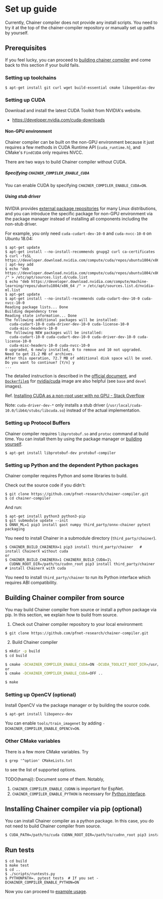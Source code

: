 # Set up guide

Currently, Chainer compiler does not provide any install scripts. You need to try it at the top of the chainer-compiler repository or manually set up paths by yourself.

## Prerequisites

If you feel lucky, you can proceed to [building chainer compiler](#building-chainer-compiler) and come back to this section if your build fails.

### Setting up toolchains

```shell-session
$ apt-get install git curl wget build-essential cmake libopenblas-dev
```

### Setting up CUDA

Download and install the latest CUDA Toolkit from NVIDIA's website.

- https://developer.nvidia.com/cuda-downloads

#### Non-GPU environment

Chainer compiler can be built on the non-GPU environment because it just requires a few methods in CUDA Runtime API (`cuda_runtime.h`), and CMake's `FindCUDA` only requires NVCC.

There are two ways to build Chainer compiler without CUDA.

##### Specifying `CHAINER_COMPILER_ENABLE_CUDA`

You can enable CUDA by specifying `CHAINER_COMPILER_ENABLE_CUDA=ON`.

##### Using stub driver

NVIDIA provides [external package repositories](https://developer.download.nvidia.com/compute/cuda/repos/) for many Linux distributions, and you can introduce the specific package for non-GPU environment via the package manager instead of installing all components including the non-stub driver.

For example, you only need `cuda-cudart-dev-10-0` and `cuda-nvcc-10-0` on Ubuntu 18.04:

```shell-session
$ apt-get update
$ apt-get install --no-install-recommends gnupg2 curl ca-certificates
$ curl -fsSL https://developer.download.nvidia.com/compute/cuda/repos/ubuntu1804/x86_64/7fa2af80.pub | apt-key add
$ echo "deb https://developer.download.nvidia.com/compute/cuda/repos/ubuntu1804/x86_64 /" > /etc/apt/sources.list.d/cuda.list
$ echo "deb https://developer.download.nvidia.com/compute/machine-learning/repos/ubuntu1804/x86_64 /" > /etc/apt/sources.list.d/nvidia-ml.list
$ apt-get update
$ apt-get install --no-install-recommends cuda-cudart-dev-10-0 cuda-nvcc-10-0
Reading package lists... Done
Building dependency tree
Reading state information... Done
The following additional packages will be installed:
  cuda-cudart-10-0 cuda-driver-dev-10-0 cuda-license-10-0
  cuda-misc-headers-10-0
The following NEW packages will be installed:
  cuda-cudart-10-0 cuda-cudart-dev-10-0 cuda-driver-dev-10-0 cuda-license-10-0
  cuda-misc-headers-10-0 cuda-nvcc-10-0
0 upgraded, 6 newly installed, 0 to remove and 10 not upgraded.
Need to get 21.2 MB of archives.
After this operation, 72.7 MB of additional disk space will be used.
Do you want to continue? [Y/n] y
...
```

The detailed instruction is described in the [official document](https://docs.nvidia.com/cuda/cuda-installation-guide-linux/index.html#package-manager-installation), and [`Dockerfile`s](https://gitlab.com/nvidia/cuda
) for [nvidia/cuda](https://hub.docker.com/r/nvidia/cuda/) image are also helpful (see `base` and `devel` images).

Ref. [Installing CUDA as a non-root user with no GPU - Stack Overflow](https://stackoverflow.com/questions/33842543/installing-cuda-as-a-non-root-user-with-no-gpu)

Note: `cuda-driver-dev-*` only installs a stub driver (`/usr/local/cuda-10.0/lib64/stubs/libcuda.so`) instead of the actual implementation.

### Setting up Protocol Buffers

Chainer compiler requires `libprotobuf.so` and `protoc` command at build time. You can install them by using the package manager or [building yourself](https://github.com/protocolbuffers/protobuf/blob/master/src/README.md).

```shell-session
$ apt-get install libprotobuf-dev protobuf-compiler
```

### Setting up Python and the dependent Python packages

Chainer compiler requires Python and some libraries to build.

Check out the source code if you didn't:

```shell-session
$ git clone https://github.com/pfnet-research/chainer-compiler.git
$ cd chainer-compiler
```

And run:

```shell-session
$ apt-get install python3 python3-pip
$ git submodule update --init
$ ONNX_ML=1 pip3 install gast numpy third_party/onnx-chainer pytest packaging
```

You need to install Chainer in a submodule directory (`third_party/chainer`).

```shell-session
$ CHAINER_BUILD_CHAINERX=1 pip3 install third_party/chainer   # install ChainerX without cuda
or
$ CHAINER_BUILD_CHAINERX=1 CHAINERX_BUILD_CUDA=1\
  CUDNN_ROOT_DIR=/path/to/cudnn_root pip3 install third_party/chainer   # install ChainerX with cuda
```

You need to install `third_party/chainer` to run its Python interface which requires ABI compatibility.

## Building Chainer compiler from source

You may build Chainer compiler from source or install a python package via pip.
In this section, we explain how to build from source.

1. Check out Chainer compiler repository to your local environment:

```shell-session
$ git clone https://github.com/pfnet-research/chainer-compiler.git
```

2. Build Chainer compiler

```bash
$ mkdir -p build
$ cd build

$ cmake -DCHAINER_COMPILER_ENABLE_CUDA=ON -DCUDA_TOOLKIT_ROOT_DIR=/usr/local/cuda-10.0 ..
or
$ cmake -DCHAINER_COMPILER_ENABLE_CUDA=OFF ..

$ make
```

### Setting up OpenCV (optional)

Install OpenCV via the package manager or by building the source code.

```shell-session
$ apt-get install libopencv-dev
```

You can enable `tools/train_imagenet` by adding `-DCHAINER_COMPILER_ENABLE_OPENCV=ON`.

### Other CMake variables

There is a few more CMake variables. Try

```shell-session
$ grep '^option' CMakeLists.txt
```

to see the list of supported options.

TODO(hamaji): Document some of them. Notably,

1. `CHAINER_COMPILER_ENABLE_CUDNN` is important for EspNet.
1. `CHAINER_COMPILER_ENABLE_PYTHON` is necessary for [Python interface](../python/chainer_compiler.py).

## Installing Chainer compiler via pip (optional)

You can install Chainer compiler as a python package.
In this case, you do not need to build Chainer compiler from source.

```bash
$ CUDA_PATH=/path/to/cuda CUDNN_ROOT_DIR=/path/to/cudnn_root pip3 install .
```

## Run tests

```shell-session
$ cd build
$ make test
$ cd ..
$ ./scripts/runtests.py
$ PYTHONPATH=. pytest tests  # If you set -DCHAINER_COMPILER_ENABLE_PYTHON=ON
```

Now you can proceed to [example usage](usage.md).
